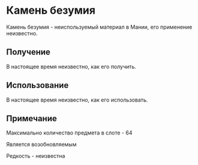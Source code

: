 # Камень безумия

Камень безумия - неиспользуемый материал в Мании, его применение неизвестно.

## Получение

В настоящее время неизвестно, как его получить.

## Использование

В настоящее время неизвестно, как его использовать.

## Примечание&#x20;

Максимально количество предмета в слоте - 64

Является возобновляемым

Редкость - неизвестна
